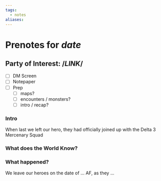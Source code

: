 ```yaml
---
tags:
  - notes
aliases:
---
```


# Prenotes for *date*
## Party of Interest: /*LINK*/
- [ ] DM Screen
- [ ] Notepaper
- [ ] Prep
	- [ ] maps?
	- [ ] encounters / monsters?
	- [ ] intro / recap?

### Intro

When last we left our hero, they had officially joined up with the Delta 3 Mercenary Squad

### What does the World Know?


### What happened?


We leave our heroes on the date of ... AF, as they ...